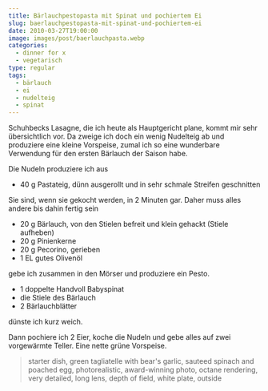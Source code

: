 ```yaml
---
title: Bärlauchpestopasta mit Spinat und pochiertem Ei
slug: baerlauchpestopasta-mit-spinat-und-pochiertem-ei
date: 2010-03-27T19:00:00
image: images/post/baerlauchpasta.webp
categories: 
  - dinner for x
  - vegetarisch
type: regular
tags: 
  - bärlauch
  - ei
  - nudelteig
  - spinat
---
```


Schuhbecks Lasagne, die ich heute als Hauptgericht plane, kommt mir sehr übersichtlich vor. Da zweige ich doch ein wenig Nudelteig ab und produziere eine kleine Vorspeise, zumal ich so eine wunderbare Verwendung für den ersten Bärlauch der Saison habe.

Die Nudeln produziere ich aus

* 40 g Pastateig, dünn ausgerollt und in sehr schmale Streifen geschnitten

Sie sind, wenn sie gekocht werden, in 2 Minuten gar. Daher muss alles andere bis dahin fertig sein

* 20 g Bärlauch, von den Stielen befreit und klein gehackt (Stiele aufheben) 
* 20 g Pinienkerne 
* 20 g Pecorino, gerieben 
* 1 EL gutes Olivenöl

gebe ich zusammen in den Mörser und produziere ein Pesto.

* 1 doppelte Handvoll Babyspinat 
* die Stiele des Bärlauch 
* 2 Bärlauchblätter

dünste ich kurz weich.

Dann pochiere ich 2 Eier, koche die Nudeln und gebe alles auf zwei vorgewärmte Teller. Eine nette grüne Vorspeise.

> starter dish, green tagliatelle with bear's garlic, sauteed spinach and poached egg, photorealistic, award-winning photo, octane rendering, very detailed, long lens, depth of field, white plate, outside